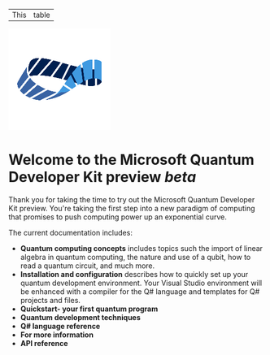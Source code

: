 |   |   |
| - | - |
| This | table |



<!---
| <H1> Welcome to the Microsoft Quantum Developer Kit preview *beta*    | ![Microsoft Quantum](media/mobius_strip_preview.png) ||
|-------------------------|----------------------------||
--->

![Microsoft Quantum](media/mobius_strip_preview.png) 
# Welcome to the Microsoft Quantum Developer Kit preview *beta*
Thank you for taking the time to try out the Microsoft Quantum Developer Kit preview. You're taking the first step into a new paradigm of computing that promises to push computing power up an exponential curve.

The current documentation includes:
* **Quantum computing concepts** includes topics such the import of linear algebra in quantum computing, the nature and use of a qubit, how to read a quantum circuit, and much more.
* **Installation and configuration** describes how to quickly set up your quantum development environment. Your Visual Studio environment will be enhanced with a compiler for the Q# language and templates for Q# projects and files.
* **Quickstart- your first quantum program**
* **Quantum development techniques**
* **Q# language reference**
* **For more information**
* **API reference**
